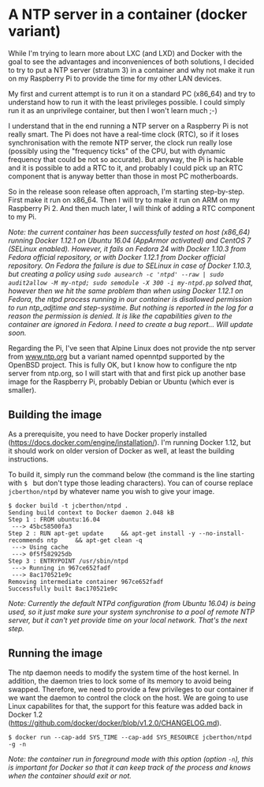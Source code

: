 A NTP server in a container (docker variant)
============================================

While I'm trying to learn more about LXC (and LXD) and Docker with the goal to see the advantages and inconveniences of both solutions, I decided to try to put a NTP server (stratum 3) in a container and why not make it run on my Raspberry Pi to provide the time for my other LAN devices.

My first and current attempt is to run it on a standard PC (x86_64) and try to understand how to run it with the least privileges possible. I could simply run it as an unprivilege container, but then I won't learn much ;-)

I understand that in the end running a NTP server on a Raspberry Pi is not really smart. The Pi does not have a real-time clock (RTC), so if it loses synchronisation with the remote NTP server, the clock run really lose (possibly using the "frequency ticks" of the CPU, but with dynamic frequency that could be not so accurate). But anyway, the Pi is hackable and it is possible to add a RTC to it, and probably I could pick up an RTC component that is anyway better than those in most PC motherboards.

So in the release soon release often approach, I'm starting step-by-step. First make it run on x86_64. Then I will try to make it run on ARM on my Raspberry Pi 2. And then much later, I will think of adding a RTC component to my Pi.

_Note: the current container has been successfully tested on host (x86_64) running Docker 1.12.1 on Ubuntu 16.04 (AppArmor activated) and CentOS 7 (SELinux enabled). However, it fails on Fedora 24 with Docker 1.10.3 from Fedora official repository, or with Docker 1.12.1 from Docker official repository. On Fedora the failure is due to SELinux in case of Docker 1.10.3, but creating a policy using `sudo ausearch -c 'ntpd' --raw | sudo audit2allow -M my-ntpd; sudo semodule -X 300 -i my-ntpd.pp` solved that, however then we hit the same problem than when using Docker 1.12.1 on Fedora, the ntpd process running in our container is disallowed permission to run ntp_adjtime and step-systime. But nothing is reported in the log for a reason the permission is denied. It is like the capabilities given to the container are ignored in Fedora. I need to create a bug report... Will update soon._

Regarding the Pi, I've seen that Alpine Linux does not provide the ntp server from www.ntp.org but a variant named openntpd supported by the OpenBSD project. This is fully OK, but I know how to configure the ntp server from ntp.org, so I will start with that and first pick up another base image for the Raspberry Pi, probably Debian or Ubuntu (which ever is smaller).

Building the image
------------------

As a prerequisite, you need to have Docker properly installed (https://docs.docker.com/engine/installation/). I'm running Docker 1.12, but it should work on older version of Docker as well, at least the building instructions.

To build it, simply run the command below (the command is the line starting with `$ ` but don't type those leading characters). You can of course replace `jcberthon/ntpd` by whatever name you wish to give your image.

    $ docker build -t jcberthon/ntpd .
    Sending build context to Docker daemon 2.048 kB
    Step 1 : FROM ubuntu:16.04
     ---> 45bc58500fa3
    Step 2 : RUN apt-get update     && apt-get install -y --no-install-recommends ntp     && apt-get clean -q
     ---> Using cache
     ---> 0f5f582925db
    Step 3 : ENTRYPOINT /usr/sbin/ntpd
     ---> Running in 967ce652fadf
     ---> 8ac170521e9c
    Removing intermediate container 967ce652fadf
    Successfully built 8ac170521e9c

*Note: Currently the default NTPd configuration (from Ubuntu 16.04) is being used, so it just make sure your system synchronise to a pool of remote NTP server, but it can't yet provide time on your local network. That's the next step.*

Running the image
-----------------

The ntp daemon needs to modify the system time of the host kernel. In addition, the daemon tries to lock some of its memory to avoid being swapped. Therefore, we need to provide a few privileges to our container if we want the daemon to control the clock on the host. We are going to use Linux capabilites for that, the support for this feature was added back in Docker 1.2 (https://github.com/docker/docker/blob/v1.2.0/CHANGELOG.md).

    $ docker run --cap-add SYS_TIME --cap-add SYS_RESOURCE jcberthon/ntpd -g -n

*Note: the container run in foreground mode with this option (option `-n`), this is important for Docker so that it can keep track of the process and knows when the container should exit or not.*
